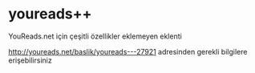 # youreads++
YouReads.net için çeşitli özellikler eklemeyen eklenti

http://youreads.net/baslik/youreads---27921 adresinden gerekli bilgilere erişebilirsiniz
